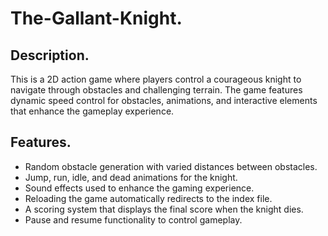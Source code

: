 # The-Gallant-Knight.

## Description.
This is a 2D action game where players control a courageous knight to navigate through obstacles and challenging terrain. The game features dynamic speed control for obstacles, animations, and interactive elements that enhance the gameplay experience.

## Features.
- Random obstacle generation with varied distances between obstacles.
- Jump, run, idle, and dead animations for the knight.
- Sound effects used to enhance the gaming experience.
- Reloading the game automatically redirects to the index file.
- A scoring system that displays the final score when the knight dies.
- Pause and resume functionality to control gameplay.
